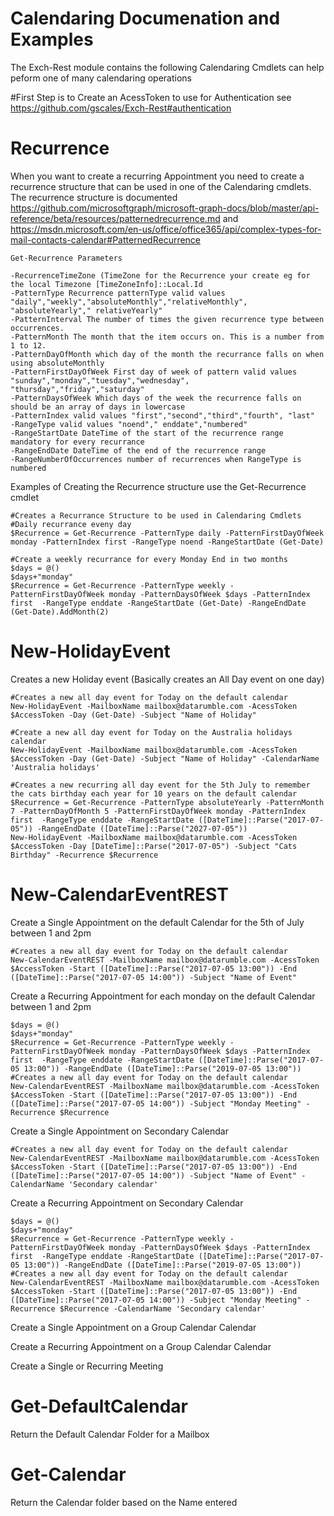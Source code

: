 # Calendaring Documenation and Examples

The Exch-Rest module contains the following Calendaring Cmdlets can help peform one of many calendaring operations

#First Step is to Create an AcessToken to use for Authentication see https://github.com/gscales/Exch-Rest#authentication

# Recurrence

When you want to create a recurring Appointment you need to create a recurrence structure that can be used in one of the Calendaring cmdlets. The recurrence structure is documented https://github.com/microsoftgraph/microsoft-graph-docs/blob/master/api-reference/beta/resources/patternedrecurrence.md and https://msdn.microsoft.com/en-us/office/office365/api/complex-types-for-mail-contacts-calendar#PatternedRecurrence
```
Get-Recurrence Parameters

-RecurrenceTimeZone (TimeZone for the Recurrence your create eg for the local Timezone [TimeZoneInfo]::Local.Id
-PatternType Recurrence patternType valid values "daily","weekly","absoluteMonthly","relativeMonthly", "absoluteYearly"," relativeYearly"
-PatternInterval The number of times the given recurrence type between occurrences.
-PatternMonth The month that the item occurs on. This is a number from 1 to 12.
-PatternDayOfMonth which day of the month the recurrance falls on when using absoluteMonthly
-PatternFirstDayOfWeek First day of week of pattern valid values "sunday","monday","tuesday","wednesday", "thursday","friday","saturday"
-PatternDaysOfWeek Which days of the week the recurrence falls on should be an array of days in lowercase
-PatternIndex valid values "first","second","third","fourth", "last"      
-RangeType valid values "noend"," enddate","numbered"
-RangeStartDate DateTime of the start of the recurrence range mandatory for every recurrance
-RangeEndDate DateTime of the end of the recurrence range 
-RangeNumberOfOccurrences number of recurrences when RangeType is numbered 

```


Examples of Creating the Recurrence structure use the Get-Recurrence cmdlet
```
#Creates a Recurrance Structure to be used in Calendaring Cmdlets 
#Daily recurrance eveny day
$Recurrence = Get-Recurrence -PatternType daily -PatternFirstDayOfWeek monday -PatternIndex first -RangeType noend -RangeStartDate (Get-Date)

#Create a weekly recurrance for every Monday End in two months
$days = @()
$days+"monday"
$Recurrence = Get-Recurrence -PatternType weekly -PatternFirstDayOfWeek monday -PatternDaysOfWeek $days -PatternIndex first  -RangeType enddate -RangeStartDate (Get-Date) -RangeEndDate (Get-Date).AddMonth(2)
```


# New-HolidayEvent

Creates a new Holiday event (Basically creates an All Day event on one day)

```
#Creates a new all day event for Today on the default calendar
New-HolidayEvent -MailboxName mailbox@datarumble.com -AcessToken $AccessToken -Day (Get-Date) -Subject "Name of Holiday"

#Create a new all day event for Today on the Australia holidays calendar
New-HolidayEvent -MailboxName mailbox@datarumble.com -AcessToken $AccessToken -Day (Get-Date) -Subject "Name of Holiday" -CalendarName 'Australia holidays'

#Creates a new recurring all day event for the 5th July to remember the cats birthday each year for 10 years on the default calendar
$Recurrence = Get-Recurrence -PatternType absoluteYearly -PatternMonth 7 -PatternDayOfMonth 5 -PatternFirstDayOfWeek monday -PatternIndex first  -RangeType enddate -RangeStartDate ([DateTime]::Parse("2017-07-05")) -RangeEndDate ([DateTime]::Parse("2027-07-05"))
New-HolidayEvent -MailboxName mailbox@datarumble.com -AcessToken $AccessToken -Day [DateTime]::Parse("2017-07-05") -Subject "Cats Birthday" -Recurrence $Recurrence
```


# New-CalendarEventREST

Create a Single Appointment on the default Calendar for the 5th of July between 1 and 2pm
```
#Creates a new all day event for Today on the default calendar
New-CalendarEventREST -MailboxName mailbox@datarumble.com -AcessToken $AccessToken -Start ([DateTime]::Parse("2017-07-05 13:00")) -End ([DateTime]::Parse("2017-07-05 14:00")) -Subject "Name of Event"
```

Create a Recurring Appointment for each monday on the default Calendar between 1 and 2pm

```
$days = @()
$days+"monday"
$Recurrence = Get-Recurrence -PatternType weekly -PatternFirstDayOfWeek monday -PatternDaysOfWeek $days -PatternIndex first  -RangeType enddate -RangeStartDate ([DateTime]::Parse("2017-07-05 13:00")) -RangeEndDate ([DateTime]::Parse("2019-07-05 13:00"))
#Creates a new all day event for Today on the default calendar
New-CalendarEventREST -MailboxName mailbox@datarumble.com -AcessToken $AccessToken -Start ([DateTime]::Parse("2017-07-05 13:00")) -End ([DateTime]::Parse("2017-07-05 14:00")) -Subject "Monday Meeting" -Recurrence $Recurrence
```

Create a Single Appointment on Secondary Calendar

```
#Creates a new all day event for Today on the default calendar
New-CalendarEventREST -MailboxName mailbox@datarumble.com -AcessToken $AccessToken -Start ([DateTime]::Parse("2017-07-05 13:00")) -End ([DateTime]::Parse("2017-07-05 14:00")) -Subject "Name of Event" -CalendarName 'Secondary calendar'
```

Create a Recurring Appointment on Secondary Calendar

```
$days = @()
$days+"monday"
$Recurrence = Get-Recurrence -PatternType weekly -PatternFirstDayOfWeek monday -PatternDaysOfWeek $days -PatternIndex first  -RangeType enddate -RangeStartDate ([DateTime]::Parse("2017-07-05 13:00")) -RangeEndDate ([DateTime]::Parse("2019-07-05 13:00"))
#Creates a new all day event for Today on the default calendar
New-CalendarEventREST -MailboxName mailbox@datarumble.com -AcessToken $AccessToken -Start ([DateTime]::Parse("2017-07-05 13:00")) -End ([DateTime]::Parse("2017-07-05 14:00")) -Subject "Monday Meeting" -Recurrence $Recurrence -CalendarName 'Secondary calendar'
```

Create a Single Appointment on a Group Calendar Calendar

Create a Recurring Appointment on a Group Calendar Calendar

Create a Single or Recurring Meeting 

# Get-DefaultCalendar

Return the Default Calendar Folder for a Mailbox

# Get-Calendar

Return the Calendar folder based on the Name entered



